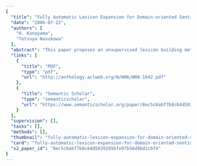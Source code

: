 ```yaml
---
{
  "title": "Fully Automatic Lexicon Expansion for Domain-oriented Sentiment Analysis",
  "date": "2006-07-22",
  "authors": [
    "H. Kanayama",
    "Tetsuya Nasukawa"
  ],
  "abstract": "This paper proposes an unsupervised lexicon building method for the detection of polar clauses, which convey positive or negative aspects in a specific domain. The lexical entries to be acquired are called polar atoms, the minimum human-understandable syntactic structures that specify the polarity of clauses. As a clue to obtain candidate polar atoms, we use context coherency, the tendency for same polarities to appear successively in contexts. Using the overall density and precision of coherency in the corpus, the statistical estimation picks up appropriate polar atoms among candidates, without any manual tuning of the threshold values. The experimental results show that the precision of polarity assignment with the automatically acquired lexicon was 94% on average, and our method is robust for corpora in diverse domains and for the size of the initial lexicon.",
  "links": [
    {
      "title": "PDF",
      "type": "pdf",
      "url": "http://anthology.aclweb.org/W/W06/W06-1642.pdf"
    },
    {
      "title": "Semantic Scholar",
      "type": "semanticscholar",
      "url": "https://www.semanticscholar.org/paper/8ec5c6abf7b8c64d5939285bfe97b56d9bd2c6f4"
    }
  ],
  "supervision": [],
  "tasks": [],
  "methods": [],
  "thumbnail": "fully-automatic-lexicon-expansion-for-domain-oriented-sentiment-analysis-thumb.jpg",
  "card": "fully-automatic-lexicon-expansion-for-domain-oriented-sentiment-analysis-card.jpg",
  "s2_paper_id": "8ec5c6abf7b8c64d5939285bfe97b56d9bd2c6f4"
}
---
```


